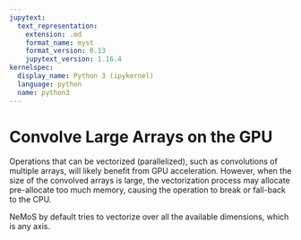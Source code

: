 ```yaml
---
jupytext:
  text_representation:
    extension: .md
    format_name: myst
    format_version: 0.13
    jupytext_version: 1.16.4
kernelspec:
  display_name: Python 3 (ipykernel)
  language: python
  name: python3
---
```


# Convolve Large Arrays on the GPU

Operations that can be vectorized (parallelized), such as convolutions of multiple arrays, will likely benefit from
GPU acceleration. However, when the size of the convolved arrays is large, the vectorization process may allocate
 pre-allocate too much memory, causing the operation to break or fall-back to the CPU.

NeMoS by default tries to vectorize over all the available dimensions, which is any axis.
